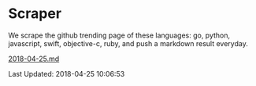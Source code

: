 # Scraper

We scrape the github trending page of these languages: go, python, javascript, swift, objective-c, ruby, and push a markdown result everyday.

[2018-04-25.md](https://github.com/henson/Scraper/blob/master/2018-04-25.md)

Last Updated: 2018-04-25 10:06:53